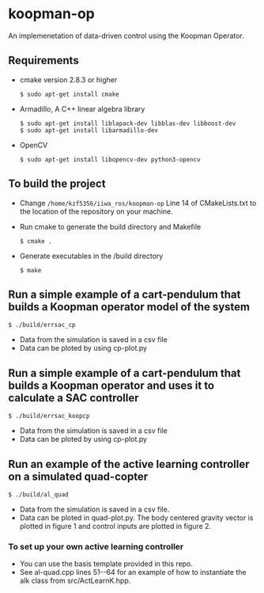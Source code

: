 # koopman-op
An implemenetation of data-driven control using the Koopman Operator.
## Requirements
 - cmake version 2.8.3 or higher
 
       $ sudo apt-get install cmake
 
 - Armadillo, A C++ linear algebra library
 
       $ sudo apt-get install liblapack-dev libblas-dev libboost-dev
       $ sudo apt-get install libarmadillo-dev
 
 - OpenCV
 
       $ sudo apt-get install libopencv-dev python3-opencv

## To build the project

- Change `/home/kzf5356/iiwa_ros/koopman-op` Line 14 of CMakeLists.txt to the location of the repository on your machine.

- Run cmake to generate the build directory and Makefile

      $ cmake .

- Generate executables in the /build directory

      $ make

## Run a simple example of a cart-pendulum that builds a Koopman operator model of the system

    $ ./build/errsac_cp
	
- Data from the simulation is saved in a csv file
- Data can be ploted by using cp-plot.py

## Run a simple example of a cart-pendulum that builds a Koopman operator and uses it to calculate a SAC controller

    $ ./build/errsac_koopcp

- Data from the simulation is saved in a csv file
- Data can be ploted by using cp-plot.py

## Run an example of the active learning controller on a simulated quad-copter

	$ ./build/al_quad
	
- Data from the simulation is saved in a csv file. 
- Data can be ploted in quad-plot.py. The body centered gravity vector is plotted in figure 1 and control inputs are plotted in figure 2.

### To set up your own active learning controller
- You can use the basis template provided in this repo. 
- See al-quad.cpp lines 51--64 for an example of how to instantiate the alk class from src/ActLearnK.hpp. 
	